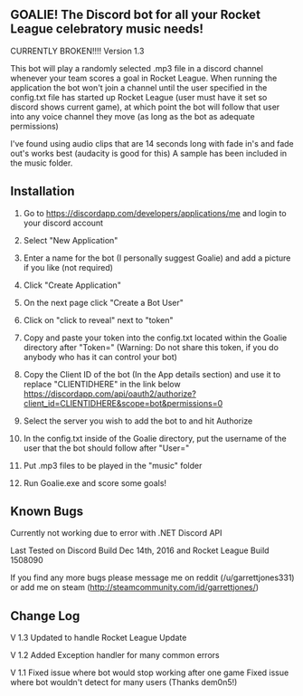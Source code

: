 GOALIE! The Discord bot for all your Rocket League celebratory music needs!
-------------------------------
CURRENTLY BROKEN!!!!
Version 1.3

This bot will play a randomly selected .mp3 file in a discord channel whenever your team scores a goal in Rocket League.
When running the application the bot won't join a channel until the user specified in the config.txt file
has started up Rocket League (user must have it set so discord shows current game), at which point the bot 
will follow that user into any voice channel they move (as long as the bot as adequate permissions)

I've found using audio clips that are 14 seconds long with fade in's and fade out's works best (audacity is good for this)
A sample has been included in the music folder.

Installation
------------------------------
1.	Go to https://discordapp.com/developers/applications/me and login to your discord account

2.	Select "New Application"

3.	Enter a name for the bot (I personally suggest Goalie) and add a picture if you like (not required)

4.	Click "Create Application"

5.	On the next page click "Create a Bot User"

6.	Click on "click to reveal" next to "token" 

7.	Copy and paste your token into the config.txt located within the Goalie directory after "Token="
	(Warning: Do not share this token, if you do anybody who has it can control your bot)

8.	Copy the Client ID of the bot (In the App details section) and use it to replace "CLIENTIDHERE" in the link below
	https://discordapp.com/api/oauth2/authorize?client_id=CLIENTIDHERE&scope=bot&permissions=0

9.	Select the server you wish to add the bot to and hit Authorize

10.	In the config.txt inside of the Goalie directory, put the username of the user that the bot should follow after "User="

11. Put .mp3 files to be played in the "music" folder

12. Run Goalie.exe and score some goals!

Known Bugs
------------------------------
Currently not working due to error with .NET Discord API

Last Tested on Discord Build Dec 14th, 2016 and Rocket League Build 1508090

If you find any more bugs please message me on reddit (/u/garrettjones331) or add me on steam (http://steamcommunity.com/id/garrettjones/)

Change Log
------------------------------
V 1.3
Updated to handle Rocket League Update

V 1.2
Added Exception handler for many common errors

V 1.1
Fixed issue where bot would stop working after one game
Fixed issue where bot wouldn't detect for many users (Thanks dem0n5!)
